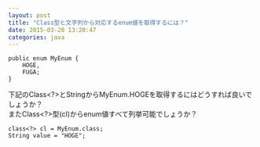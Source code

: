 ```yaml
---
layout: post
title: "Class型と文字列から対応するenum値を取得するには？"
date: 2015-03-20 13:20:47
categories: java
---
```

<pre><code>public enum MyEnum {
    HOGE,
    FUGA;
}
</code></pre>

<p>下記のClass&lt;?&gt;とStringからMyEnum.HOGEを取得するにはどうすれば良いでしょうか？<br>
またClass&lt;?&gt;型(cl)からenum値すべて列挙可能でしょうか？</p>

<pre><code>class&lt;?&gt; cl = MyEnum.class;
String value = "HOGE";
</code></pre>
